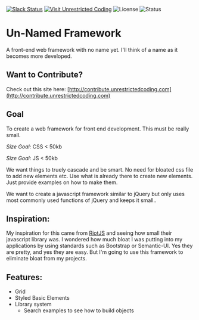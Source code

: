 [![Slack Status](https://uc-slack.herokuapp.com/badge.svg)](https://uc-slack.herokuapp.com)
[![Visit Unrestricted Coding](https://img.shields.io/badge/Visit-Unrestricted%20Coding-blue.svg)](http://unrestrictedcoding.com)
![License](https://img.shields.io/badge/LICENSE-MIT-ff69b4.svg)
![Status](https://img.shields.io/badge/Status-WIP-red.svg)


# Un-Named Framework
A front-end web framework with no name yet. I'll think of a name as it becomes more developed.

## Want to Contribute?

Check out this site here: [http://contribute.unrestrictedcoding.com](http://contribute.unrestrictedcoding.com)


## Goal

To create a web framework for front end development. This must be really small.

*Size Goal:* CSS < 50kb

*Size Goal:* JS < 50kb

We want things to truely cascade and be smart. No need for bloated css file to add new elements etc. Use what is already there to create new elements. Just provide examples on how to make them.

We want to create a javascript framework similar to jQuery but only uses most commonly used functions of jQuery and keeps it small..

## Inspiration:

My inspiration for this came from [RiotJS](http://riotjs.com/) and seeing how small their javascript library was. I wondered how much bloat I was putting into my applications by using standards such as Bootstrap or Semantic-UI. Yes they are pretty, and yes they are easy. But I'm going to use this framework to eliminate bloat from my projects.

## Features:

* Grid
* Styled Basic Elements
* Library system
  * Search examples to see how to build objects
